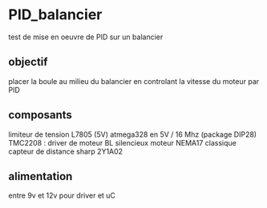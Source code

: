 # PID_balancier

test de mise en oeuvre de PID sur un balancier

## objectif

placer la boule au milieu du balancier en controlant la vitesse du moteur par PID

## composants

limiteur de tension L7805 (5V)
atmega328 en 5V / 16 Mhz (package DIP28)
TMC2208 : driver de moteur BL silencieux 
moteur NEMA17 classique
capteur de distance sharp 2Y1A02

## alimentation

entre 9v et 12v pour driver et uC

